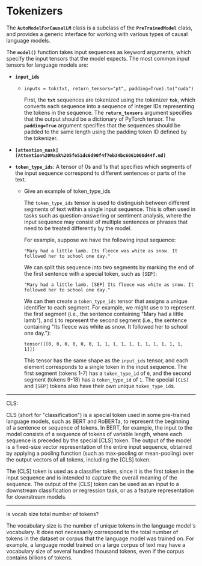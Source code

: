 # Tokenizers

The **`AutoModelForCausalLM`** class is a subclass of the **`PreTrainedModel`** class, and provides a generic interface for working with various types of causal language models.

The **`model()`** function takes input sequences as keyword arguments, which specify the input tensors that the model expects. The most common input tensors for language models are:

- **`input_ids`**
    - `inputs = tok(txt, return_tensors="pt", padding=True).to("cuda")`
        
        First, the **`txt`** sequences are tokenized using the tokenizer **`tok`**, which converts each sequence into a sequence of integer IDs representing the tokens in the sequence. The **`return_tensors`** argument specifies that the output should be a dictionary of PyTorch tensor. The **`padding=True`** argument specifies that the sequences should be padded to the same length using the padding token ID defined by the tokenizer.
        
- **`[attention_mask](Attention%20Mask%205fe51dc6d90f4f7eb34bc6061060d44f.md)`**
- **`token_type_ids`**: A tensor of 0s and 1s that specifies which segments of the input sequence correspond to different sentences or parts of the text.
    - Give an example of token_type_ids
        
        The `token_type_ids` tensor is used to distinguish between different segments of text within a single input sequence. This is often used in tasks such as question-answering or sentiment analysis, where the input sequence may consist of multiple sentences or phrases that need to be treated differently by the model.
        
        For example, suppose we have the following input sequence:
        
        ```
        "Mary had a little lamb. Its fleece was white as snow. It followed her to school one day."
        ```
        
        We can split this sequence into two segments by marking the end of the first sentence with a special token, such as `[SEP]`:
        
        ```
        "Mary had a little lamb. [SEP] Its fleece was white as snow. It followed her to school one day."
        ```
        
        We can then create a `token_type_ids` tensor that assigns a unique identifier to each segment. For example, we might use `0` to represent the first segment (i.e., the sentence containing "Mary had a little lamb"), and `1` to represent the second segment (i.e., the sentence containing "Its fleece was white as snow. It followed her to school one day."):
        
        ```
        tensor([[0, 0, 0, 0, 0, 0, 1, 1, 1, 1, 1, 1, 1, 1, 1, 1, 1, 1]])
        ```
        
        This tensor has the same shape as the `input_ids` tensor, and each element corresponds to a single token in the input sequence. The first segment (tokens 1-7) has a `token_type_id` of `0`, and the second segment (tokens 9-18) has a `token_type_id` of `1`. The special `[CLS]` and `[SEP]` tokens also have their own unique `token_type_id`s.
        

---

CLS:

CLS (short for "classification") is a special token used in some pre-trained language models, such as BERT and RoBERTa, to represent the beginning of a sentence or sequence of tokens. In BERT, for example, the input to the model consists of a sequence of tokens of variable length, where each sequence is preceded by the special [CLS] token. The output of the model is a fixed-size vector representation of the entire input sequence, obtained by applying a pooling function (such as max-pooling or mean-pooling) over the output vectors of all tokens, including the [CLS] token.

The [CLS] token is used as a classifier token, since it is the first token in the input sequence and is intended to capture the overall meaning of the sequence. The output of the [CLS] token can be used as an input to a downstream classification or regression task, or as a feature representation for downstream models.

---

is vocab size total number of tokens?

The vocabulary size is the number of unique tokens in the language model's vocabulary. It does not necessarily correspond to the total number of tokens in the dataset or corpus that the language model was trained on. For example, a language model trained on a large corpus of text may have a vocabulary size of several hundred thousand tokens, even if the corpus contains billions of tokens.